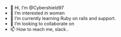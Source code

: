 - 👋 Hi, I’m @Cybershield97
- 👀 I’m interested in women
- 🌱 I’m currently learning Ruby on rails and support.
- 💞️ I’m looking to collaborate on 
- 📫 How to reach me, slack..

<!---
Cybershield97/Cybershield97 is a ✨ special ✨ repository because its `README.md` (this file) appears on your GitHub profile.
You can click the Preview link to take a look at your changes.
--->
